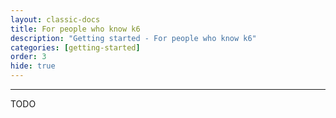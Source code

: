 ```yaml
---
layout: classic-docs
title: For people who know k6
description: "Getting started - For people who know k6"
categories: [getting-started]
order: 3
hide: true
---
```


***

TODO
